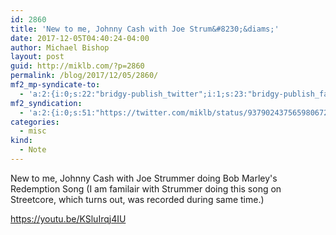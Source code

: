 ```yaml
---
id: 2860
title: 'New to me, Johnny Cash with Joe Strum&#8230;&diams;'
date: 2017-12-05T04:40:24-04:00
author: Michael Bishop
layout: post
guid: http://miklb.com/?p=2860
permalink: /blog/2017/12/05/2860/
mf2_mp-syndicate-to:
  - 'a:2:{i:0;s:22:"bridgy-publish_twitter";i:1;s:23:"bridgy-publish_facebook";}'
mf2_syndication:
  - 'a:2:{i:0;s:51:"https://twitter.com/miklb/status/937902437565980672";i:1;s:66:"https://www.facebook.com/10154408911669162/posts/10156232692574162";}'
categories:
  - misc
kind:
  - Note
---
```

New to me, Johnny Cash with Joe Strummer doing Bob Marley's Redemption Song (I am familair with Strummer doing this song on Streetcore, which turns out, was recorded during same time.)

https://youtu.be/KSluIrqj4IU

